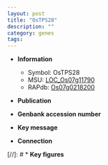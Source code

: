 ```yaml
---
layout: post
title: "OsTPS28"
description: ""
category: genes
tags: 
---
```


* **Information**  
    + Symbol: OsTPS28  
    + MSU: [LOC_Os07g11790](http://rice.uga.edu/cgi-bin/ORF_infopage.cgi?orf=LOC_Os07g11790)  
    + RAPdb: [Os07g0218200](http://rapdb.dna.affrc.go.jp/viewer/gbrowse_details/irgsp1?name=Os07g0218200)  

* **Publication**  

* **Genbank accession number**  

* **Key message**  

* **Connection**  

[//]: # * **Key figures**  


